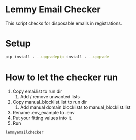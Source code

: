 # Lemmy Email Checker

This script checks for disposable emails in registrations. 

# Setup
```bash
pip install . --upgradepip install . --upgrade
```

# How to let the checker run
1. Copy emai.list to run dir
   1. Add / remove unwanted lists
2. Copy manual_blocklist.list to run dir
   1. Add manual domain blocklists to manual_blocklist.list
3. Rename .env_example to .env
4. Put your fitting values into it.
5. Run 

```bash
lemmyemailchecker
```
